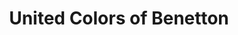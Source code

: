 ---
title: "United Colors of Benetton"
url: /sulzbach-taunus/united-colors-of-benetton/
shop: Kleidung
---